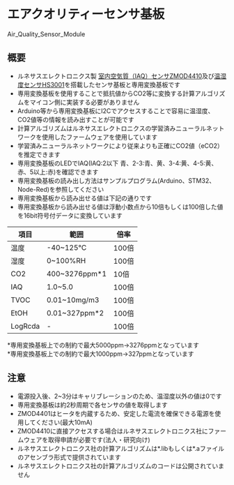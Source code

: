 # エアクオリティーセンサ基板  
Air_Quality_Sensor_Module

## 概要 
  * ルネサスエレクトロニクス製 [室内空気質（IAQ）センサZMOD4410][1]及び[温湿度センサHS3001][2]を搭載したセンサ基板と専用変換基板です  
  * 専用変換基板を使用することで抵抗値からCO2等に変換する計算アルゴリズムをマイコン側に実装する必要がありません  
  * Arduino等から専用変換基板にI2Cでアクセスすることで容易に温湿度、CO2値等の情報を読み出すことが可能です  
  * 計算アルゴリズムはルネサスエレクトロニクスの学習済みニューラルネットワークを使用したファームウェアを使用しています  
  * 学習済みニューラルネットワークにより従来よりも正確にCO2値（eCO2）を推定できます  
  * 専用変換基板のLEDでIAQ(IAQ:2以下 青、2-3:青、黄、3-4:黄、4-5:黄、赤、5以上:赤)を確認できます  
  * 専用変換基板の読み出し方法はサンプルプログラム(Arduino、STM32、Node-Red)を参照してください  
  * 専用変換基板から読み出せる値は下記の通りです  
  * 専用変換基板から読み出せる値は浮動小数点から10倍もしくは100倍した値を16bit符号付データに変換しています  
  
  |  項目  |  範囲  |  倍率  |
| ---- | ---- | ---- |
|  温度  |  -40~125℃  |  100倍  |
|  湿度  |  0~100%RH  |  100倍  |
|  CO2  |  400~3276ppm*1  |  10倍  |
|  IAQ  |  1.0~5.0  |  100倍  |
|  TVOC  |  0.01~10mg/m3  |  100倍  |
|  EtOH  |  0.01~327ppm*2  |  100倍  |
|  LogRcda  |  -  |  100倍  |      
 
*専用変換基板上での制約で最大5000ppm→3276ppmとなっています  
*専用変換基板上での制約で最大1000ppm→327ppmとなっています  
      
## 注意 
 * 電源投入後、2~3分はキャリブレーションのため、温湿度以外の値は0です  
 * 専用変換基板は約2秒周期で各センサの値を取得します  
 * ZMOD4401はヒータを内蔵するため、安定した電流を確保できる電源を使用してください(最大10mA)  
 * ZMOD4410に直接アクセスする場合はルネサスエレクトロニクス社にファームウェアを取得申請が必要です(法人・研究向け)  
 * ルネサスエレクトロニクス社の計算アルゴリズムは*.libもしくは*.aファイルのアセンブラ形式で提供されています  
 * ルネサスエレクトロニクス社の計算アルゴリズムのコードは公開されていません  
 
[1]: https://www.idt.com/jp/ja/products/sensor-products/gas-sensors/zmod4410-indoor-air-quality-sensor-platform
[2]: https://www.idt.com/us/ja/products/sensor-products/humidity-sensors/hs3001-high-performance-relative-humidity-and-temperature-sensor

